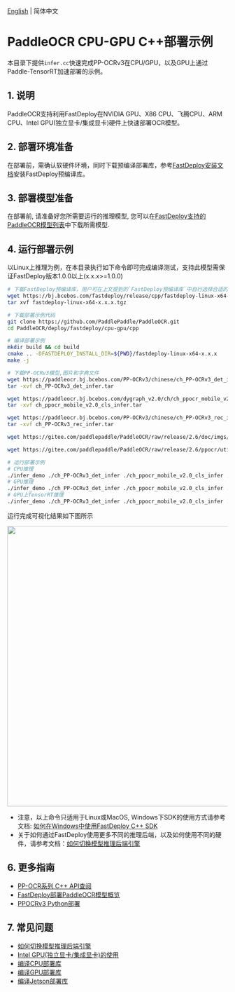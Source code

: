 [English](README.md) | 简体中文
# PaddleOCR CPU-GPU C++部署示例

本目录下提供`infer.cc`快速完成PP-OCRv3在CPU/GPU，以及GPU上通过Paddle-TensorRT加速部署的示例。

## 1. 说明  
PaddleOCR支持利用FastDeploy在NVIDIA GPU、X86 CPU、飞腾CPU、ARM CPU、Intel GPU(独立显卡/集成显卡)硬件上快速部署OCR模型。

## 2. 部署环境准备  
在部署前，需确认软硬件环境，同时下载预编译部署库，参考[FastDeploy安装文档](https://github.com/PaddlePaddle/FastDeploy/blob/develop/docs/cn/build_and_install#FastDeploy预编译库安装)安装FastDeploy预编译库。

## 3. 部署模型准备
在部署前, 请准备好您所需要运行的推理模型, 您可以在[FastDeploy支持的PaddleOCR模型列表](../README.md)中下载所需模型.

## 4. 运行部署示例
以Linux上推理为例，在本目录执行如下命令即可完成编译测试，支持此模型需保证FastDeploy版本1.0.0以上(x.x.x>=1.0.0)

```bash  
# 下载FastDeploy预编译库，用户可在上文提到的`FastDeploy预编译库`中自行选择合适的版本使用
wget https://bj.bcebos.com/fastdeploy/release/cpp/fastdeploy-linux-x64-x.x.x.tgz
tar xvf fastdeploy-linux-x64-x.x.x.tgz

# 下载部署示例代码
git clone https://github.com/PaddlePaddle/PaddleOCR.git
cd PaddleOCR/deploy/fastdeploy/cpu-gpu/cpp

# 编译部署示例
mkdir build && cd build
cmake .. -DFASTDEPLOY_INSTALL_DIR=${PWD}/fastdeploy-linux-x64-x.x.x
make -j

# 下载PP-OCRv3模型,图片和字典文件
wget https://paddleocr.bj.bcebos.com/PP-OCRv3/chinese/ch_PP-OCRv3_det_infer.tar
tar -xvf ch_PP-OCRv3_det_infer.tar

wget https://paddleocr.bj.bcebos.com/dygraph_v2.0/ch/ch_ppocr_mobile_v2.0_cls_infer.tar
tar -xvf ch_ppocr_mobile_v2.0_cls_infer.tar

wget https://paddleocr.bj.bcebos.com/PP-OCRv3/chinese/ch_PP-OCRv3_rec_infer.tar
tar -xvf ch_PP-OCRv3_rec_infer.tar

wget https://gitee.com/paddlepaddle/PaddleOCR/raw/release/2.6/doc/imgs/12.jpg

wget https://gitee.com/paddlepaddle/PaddleOCR/raw/release/2.6/ppocr/utils/ppocr_keys_v1.txt

# 运行部署示例
# CPU推理
./infer_demo ./ch_PP-OCRv3_det_infer ./ch_ppocr_mobile_v2.0_cls_infer ./ch_PP-OCRv3_rec_infer ./ppocr_keys_v1.txt ./12.jpg 0
# GPU推理
./infer_demo ./ch_PP-OCRv3_det_infer ./ch_ppocr_mobile_v2.0_cls_infer ./ch_PP-OCRv3_rec_infer ./ppocr_keys_v1.txt ./12.jpg 1
# GPU上TensorRT推理
./infer_demo ./ch_PP-OCRv3_det_infer ./ch_ppocr_mobile_v2.0_cls_infer ./ch_PP-OCRv3_rec_infer ./ppocr_keys_v1.txt ./12.jpg 2
```

运行完成可视化结果如下图所示
<div  align="center">  
<img width="640" src="https://user-images.githubusercontent.com/109218879/185826024-f7593a0c-1bd2-4a60-b76c-15588484fa08.jpg">
</div>

- 注意，以上命令只适用于Linux或MacOS, Windows下SDK的使用方式请参考文档: [如何在Windows中使用FastDeploy C++ SDK](https://github.com/PaddlePaddle/FastDeploy/blob/develop/docs/cn/faq/use_sdk_on_windows.md)  
- 关于如何通过FastDeploy使用更多不同的推理后端，以及如何使用不同的硬件，请参考文档：[如何切换模型推理后端引擎](https://github.com/PaddlePaddle/FastDeploy/blob/develop/docs/cn/faq/how_to_change_backend.md)

## 6. 更多指南
- [PP-OCR系列 C++ API查阅](https://www.paddlepaddle.org.cn/fastdeploy-api-doc/cpp/html/namespacefastdeploy_1_1vision_1_1ocr.html)
- [FastDeploy部署PaddleOCR模型概览](../../)
- [PPOCRv3 Python部署](../python)

## 7. 常见问题
- [如何切换模型推理后端引擎](https://github.com/PaddlePaddle/FastDeploy/blob/develop/docs/cn/faq/how_to_change_backend.md)
- [Intel GPU(独立显卡/集成显卡)的使用](https://github.com/PaddlePaddle/FastDeploy/blob/develop/tutorials/intel_gpu/README.md)
- [编译CPU部署库](https://github.com/PaddlePaddle/FastDeploy/blob/develop/docs/cn/build_and_install/cpu.md)
- [编译GPU部署库](https://github.com/PaddlePaddle/FastDeploy/blob/develop/docs/cn/build_and_install/gpu.md)
- [编译Jetson部署库](https://github.com/PaddlePaddle/FastDeploy/blob/develop/docs/cn/build_and_install/jetson.md)
